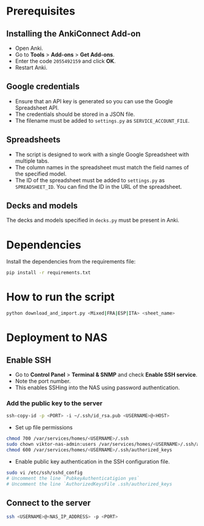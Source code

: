 # Prerequisites
## Installing the AnkiConnect Add-on
- Open Anki.
- Go to **Tools** > **Add-ons** > **Get Add-ons**.
- Enter the code `2055492159` and click **OK**.
- Restart Anki. 

## Google credentials
- Ensure that an API key is generated so you can use the Google Spreadsheet API.
- The credentials should be stored in a JSON file. 
- The filename must be added to `settings.py` as `SERVICE_ACCOUNT_FILE`.

## Spreadsheets
- The script is designed to work with a single Google Spreadsheet with multiple tabs.
- The column names in the spreadsheet must match the field names of the specified model.
- The ID of the spreadsheet must be added to `settings.py` as `SPREADSHEET_ID`. You can find the ID in the URL of the spreadsheet.

## Decks and models
The decks and models specified in `decks.py` must be present in Anki.

# Dependencies
Install the dependencies from the requirements file:
```bash
pip install -r requirements.txt
```

# How to run the script
```bash
python download_and_import.py <Mixed|FRA|ESP|ITA> <sheet_name>
```

# Deployment to NAS
## Enable SSH
- Go to **Control Panel** > **Terminal & SNMP** and check **Enable SSH service**.
- Note the port number.
- This enables SSHing into the NAS using password authentication.

### Add the public key to the server
```bash
ssh-copy-id -p <PORT> -i ~/.ssh/id_rsa.pub <USERNAME>@<HOST>
```
- Set up file permissions
```bash
chmod 700 /var/services/homes/<USERNAME>/.ssh
sudo chown viktor-nas-admin:users /var/services/homes/<USERNAME>/.ssh/authorized_keys
chmod 600 /var/services/homes/<USERNAME>/.ssh/authorized_keys
```
- Enable public key authentication in the SSH configuration file.
```bash
sudo vi /etc/ssh/sshd_config
# Uncomment the line `PubkeyAuthenticatigion yes`
# Uncomment the line `AuthorizedKeysFile .ssh/authorized_keys
```

## Connect to the server
```bash
ssh <USERNAME>@<NAS_IP_ADDRESS> -p <PORT>
```
